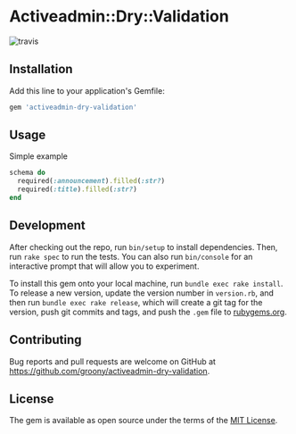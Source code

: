 # Activeadmin::Dry::Validation

![travis](https://travis-ci.com/groony/activeadmin-dry-validation.svg?branch=master)

## Installation

Add this line to your application's Gemfile:

```ruby
gem 'activeadmin-dry-validation'
```

## Usage

Simple example 

```ruby
schema do
  required(:announcement).filled(:str?)
  required(:title).filled(:str?)
end
```

## Development

After checking out the repo, run `bin/setup` to install dependencies. Then, run `rake spec` to run the tests. You can also run `bin/console` for an interactive prompt that will allow you to experiment.

To install this gem onto your local machine, run `bundle exec rake install`. To release a new version, update the version number in `version.rb`, and then run `bundle exec rake release`, which will create a git tag for the version, push git commits and tags, and push the `.gem` file to [rubygems.org](https://rubygems.org).

## Contributing

Bug reports and pull requests are welcome on GitHub at https://github.com/groony/activeadmin-dry-validation.

## License

The gem is available as open source under the terms of the [MIT License](https://opensource.org/licenses/MIT).